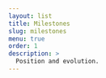 ```yaml
---
layout: list
title: Milestones
slug: milestones
menu: true
order: 1
description: >
  Position and evolution.
---
```

